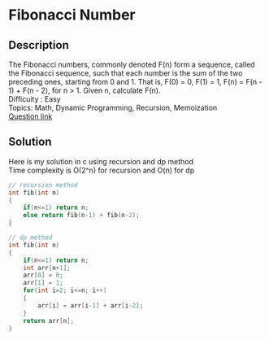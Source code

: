# Fibonacci Number

## Description
The Fibonacci numbers, commonly denoted F(n) form a sequence, called the Fibonacci sequence, such that each number is the sum of the two preceding ones, 
starting from 0 and 1. That is, F(0) = 0, F(1) = 1, F(n) = F(n - 1) + F(n - 2), for n > 1. Given n, calculate F(n).
<br>Difficuity : Easy
<br>Topics: Math, Dynamic Programming, Recursion, Memoization
<br>[Question link](https://leetcode.com/problems/fibonacci-number/description/)
## Solution
Here is my solution in c using recursion and dp method
<br>Time complexity is O(2^n) for recursion and O(n) for dp
```C
// recursion method
int fib(int n)
{
    if(n<=1) return n;
    else return fib(n-1) + fib(n-2);
}

// dp method
int fib(int n)
{
    if(n<=1) return n;
    int arr[n+1];
    arr[0] = 0;
    arr[1] = 1;
    for(int i=2; i<=n; i++)
    {
        arr[i] = arr[i-1] + arr[i-2];
    }
    return arr[n];
}
```
